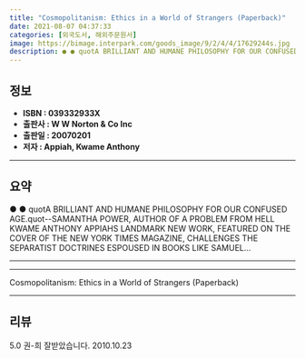 ```yaml
---
title: "Cosmopolitanism: Ethics in a World of Strangers (Paperback)"
date: 2021-08-07 04:37:33
categories: [외국도서, 해외주문원서]
image: https://bimage.interpark.com/goods_image/9/2/4/4/17629244s.jpg
description: ● ● quotA BRILLIANT AND HUMANE PHILOSOPHY FOR OUR CONFUSED AGE.quot--SAMANTHA POWER, AUTHOR OF A PROBLEM FROM HELL KWAME ANTHONY APPIAHS LANDMARK NEW WORK, FE
---
```


## **정보**

- **ISBN : 039332933X**
- **출판사 : W W Norton & Co Inc**
- **출판일 : 20070201**
- **저자 : Appiah, Kwame Anthony**

------



## **요약**

●  ●  quotA BRILLIANT AND HUMANE PHILOSOPHY FOR OUR CONFUSED AGE.quot--SAMANTHA POWER, AUTHOR OF A PROBLEM FROM HELL KWAME ANTHONY APPIAHS LANDMARK NEW WORK, FEATURED ON THE COVER OF THE NEW YORK TIMES MAGAZINE, CHALLENGES THE SEPARATIST DOCTRINES ESPOUSED IN BOOKS LIKE SAMUEL... 

------



------


Cosmopolitanism: Ethics in a World of Strangers (Paperback) 

------


## **리뷰** 

5.0 권-희 잘받았습니다. 2010.10.23 <br/>